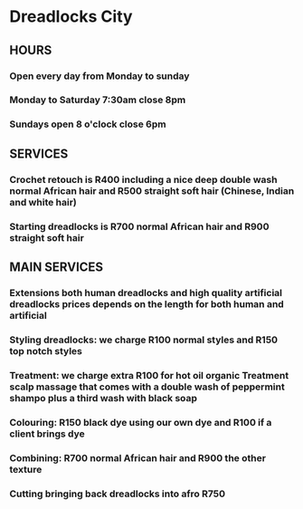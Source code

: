 # Dreadlocks City

## HOURS

### Open every day from Monday to sunday
### Monday to Saturday 7:30am close 8pm
### Sundays open 8 o'clock close 6pm

## SERVICES

### Crochet retouch is R400 including a nice deep double wash normal African hair and R500 straight soft hair (Chinese, Indian and white hair)

### Starting dreadlocks is R700 normal African hair and R900 straight soft hair

## MAIN SERVICES

### Extensions both human dreadlocks and  high quality artificial dreadlocks prices depends on the length for both human and artificial

### Styling dreadlocks: we charge R100 normal styles and R150 top notch styles

### Treatment: we charge extra R100 for hot oil organic Treatment scalp massage that comes with a  double wash of peppermint shampo plus a third wash with black soap

### Colouring: R150 black dye using our own dye and R100 if a client brings dye

### Combining: R700 normal African hair and R900 the other texture

### Cutting bringing back dreadlocks into afro R750